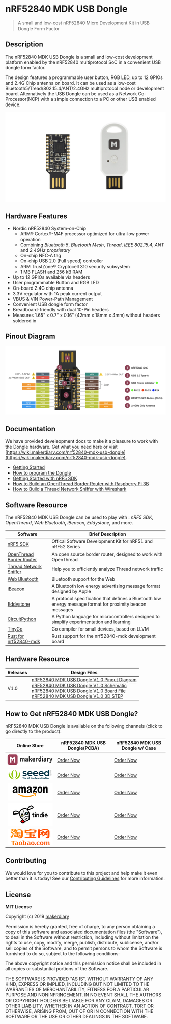 # nRF52840 MDK USB Dongle 

> A small and low-cost nRF52840 Micro Development Kit in USB Dongle Form Factor

## Description

The nRF52840 MDK USB Dongle is a small and low-cost development platform enabled by the nRF52840 multiprotocol SoC in a convenient USB dongle form factor.

The design features a programmable user button, RGB LED, up to 12 GPIOs and 2.4G Chip antenna on board. It can be used as a low-cost Bluetooth5/Tread/802.15.4/ANT/2.4GHz multiprotocol node or development board. Alternatively the USB Dongle can be used as a Network Co-Processor(NCP) with a simple connection to a PC or other USB enabled device.

[![](docs/images/dongle_pcba_case.jpg)](https://store.makerdiary.com/search?q=nrf52840+dongle)


## Hardware Features

* Nordic nRF52840 System-on-Chip
	- ARM® Cortex®-M4F processor optimized for ultra-low power operation
	- Combining *Bluetooth 5*, *Bluetooth Mesh*, *Thread*, *IEEE 802.15.4*, *ANT* and *2.4GHz proprietary*
	- On-chip NFC-A tag
	- On-chip USB 2.0 (Full speed) controller
	- ARM TrustZone® Cryptocell 310 security subsystem
	- 1 MB FLASH and 256 kB RAM
* Up to 12 GPIOs available via headers
* User programmable Button and RGB LED
* On-board 2.4G chip antenna 
* 3.3V regulator with 1A peak current output
* VBUS & VIN Power-Path Management
* Convenient USB dongle form factor
* Breadboard-friendly with dual 10-Pin headers
* Measures 1.65" x 0.7" x 0.16" (42mm x 18mm x 4mm) without headers soldered in

## Pinout Diagram

[![](docs/images/nrf52840-mdk-usb-dongle-pinout.png)](docs/images/nrf52840-mdk-usb-dongle-pinout.png)

## Documentation

We have provided develeopment docs to make it a pleasure to work with the Dongle hardware. 
Get what you need here or visit [https://wiki.makerdiary.com/nrf52840-mdk-usb-dongle](https://wiki.makerdiary.com/nrf52840-mdk-usb-dongle).

* [Getting Started](https://wiki.makerdiary.com/nrf52840-mdk-usb-dongle/getting-started)
* [How to program the Dongle](https://wiki.makerdiary.com/nrf52840-mdk-usb-dongle/programming)
* [Getting Started with nRF5 SDK](https://wiki.makerdiary.com/nrf52840-mdk-usb-dongle/getting-started)
* [How to Build an OpenThread Border Router with Raspberry Pi 3B](https://wiki.makerdiary.com/nrf52840-mdk-usb-dongle/OTBR)
* [How to Build a Thread Network Sniffer with Wireshark](https://wiki.makerdiary.com/nrf52840-mdk-usb-dongle/thread-sniffer)

## Software Resource

The nRF52840 MDK USB Dongle can be used to play with : *nRF5 SDK*, *OpenThread*, *Web Bluetooth*, *iBeacon*, *Eddystone*, and more.

| Software  | Brief Description |
| ---------- | ----- |
| [nRF5 SDK](nrf5-sdk/) | Offical Software Development Kit for nRF51 and nRF52 Series |
| [OpenThread Border Router](OTBR/) | An open source border router, designed to work with OpenThread |
| [Thread Network Sniffer](thread-sniffer/) | Help you to efficiently analyze Thread network traffic|
| [Web Bluetooth](https://webbluetoothcg.github.io/web-bluetooth/) | Bluetooth support for the Web |
| [iBeacon](https://developer.apple.com/ibeacon/) | A Bluetooth low energy advertising message format designed by Apple |
| [Eddystone](https://github.com/google/eddystone) | A protocol specification that defines a Bluetooth low energy message format for proximity beacon messages |
| [CircuitPython](https://github.com/adafruit/circuitpython/blob/master/ports/nrf/README.md) | A Python language for microcontrollers designed to simplify experimentation and learning |
| [TinyGo](https://github.com/aykevl/tinygo/issues/30) | Go compiler for small devices, based on LLVM |
| [Rust for nrf52840-mdk](https://github.com/nrf-rs/nrf52840-mdk-rs) | Rust support for the nrf52840-mdk development board |

## Hardware Resource

| Releases | Design Files                   |
| -------- | ------------------------------ |
| V1.0     | [nRF52840 MDK USB Dongle V1.0 Pinout Diagram](docs/hardware/nrf52840-mdk-usb-dongle-pinout_v1_0.pdf)<br/>[nRF52840 MDK USB Dongle V1.0 Schematic](docs/hardware/nrf52840-mdk-usb-dongle-sch_v1_0.pdf)<br/>[nRF52840 MDK USB Dongle V1.0 Board File](docs/hardware/nrf52840-mdk-usb-dongle-board_v1_0.pdf)<br/>[nRF52840 MDK USB Dongle V1.0 3D STEP](docs/hardware/nrf52840-mdk-usb-dongle-3d_v1_0.step)|


## How to Get nRF52840 MDK USB Dongle?

nRF52840 MDK USB Dongle is available on the following channels (click to go directly to the product):

| Online Store | nRF52840 MDK USB Dongle(PCBA) | nRF52840 MDK USB Dongle w/ Case |
| ------------ | ------------ | --------------- |
| [![makerdiary store](docs/images/makerdiary-store-logo.png)](https://store.makerdiary.com) | [Order Now](https://store.makerdiary.com/products/nrf52840-mdk-usb-dongle) | [Order Now](https://store.makerdiary.com/products/nrf52840-mdk-usb-dongle-w-case) |
| [![SeeedStudio](docs/images/seeed_logo_2018_horizontal.png)](https://www.seeedstudio.com/nRF52840-MDK-USB-Dongle-p-3184.html) | [Order Now](https://www.seeedstudio.com/nRF52840-MDK-USB-Dongle-p-3184.html) | [Order Now](https://www.seeedstudio.com/nRF52840-MDK-USB-Dongle-w-Case-p-4094.html) |
| [![Amazon](docs/images/amazon_logo.png)](https://www.amazon.com/gp/product/B07MJ12XLG) | [Order Now](https://www.amazon.com/gp/product/B07MJ12XLG) | [Order Now](https://www.amazon.com/GeeekPi-nRF52840-MDK-Dongle-Case/dp/B07TSJHTSY) |
| [![Tindie](docs/images/tindie-logo.png)](https://www.tindie.com/stores/Zelin/) | [Order Now](https://www.tindie.com/products/14856/) | [Order Now](https://www.tindie.com/products/17394/) |
| [![Taobao](docs/images/taobao-logo.png)](https://zaowubang.taobao.com) | [Order Now](https://item.taobao.com/item.htm?spm=a1z10.1-c-s.w4004-18605444714.2.40a7796cfSeI5n&id=578378054977) | [Order Now](https://item.taobao.com/item.htm?spm=a1z10.1-c-s.w4004-18605444714.4.40a7796cfSeI5n&id=597968842403) |


## Contributing

We would love for you to contribute to this project and help make it even better than it is today! See our [Contributing Guidelines](https://wiki.makerdiary.com/nrf52840-mdk-usb-dongle/CONTRIBUTING) for more information.

## License

**MIT License**

Copyright (c) 2019 [makerdiary](https://makerdiary.com)

Permission is hereby granted, free of charge, to any person obtaining a copy
of this software and associated documentation files (the "Software"), to deal
in the Software without restriction, including without limitation the rights
to use, copy, modify, merge, publish, distribute, sublicense, and/or sell
copies of the Software, and to permit persons to whom the Software is
furnished to do so, subject to the following conditions:

The above copyright notice and this permission notice shall be included in all
copies or substantial portions of the Software.

THE SOFTWARE IS PROVIDED "AS IS", WITHOUT WARRANTY OF ANY KIND, EXPRESS OR
IMPLIED, INCLUDING BUT NOT LIMITED TO THE WARRANTIES OF MERCHANTABILITY,
FITNESS FOR A PARTICULAR PURPOSE AND NONINFRINGEMENT. IN NO EVENT SHALL THE
AUTHORS OR COPYRIGHT HOLDERS BE LIABLE FOR ANY CLAIM, DAMAGES OR OTHER
LIABILITY, WHETHER IN AN ACTION OF CONTRACT, TORT OR OTHERWISE, ARISING FROM,
OUT OF OR IN CONNECTION WITH THE SOFTWARE OR THE USE OR OTHER DEALINGS IN THE
SOFTWARE.

